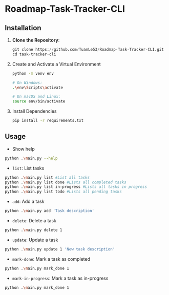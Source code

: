 # Roadmap-Task-Tracker-CLI

## Installation
1. **Clone the Repository**:
   ``` python
   git clone https://github.com/TuanLe53/Roadmap-Task-Tracker-CLI.git
   cd task-tracker-cli
2. Create and Activate a Virtual Environment
   ```sh
   python -m venv env

   # On Windows:
   .\env\Scripts\activate

   # On macOS and Linux:
   source env/bin/activate
   ```
3. Install Dependencies
   ```sh
   pip install -r requirements.txt
   ```

## Usage

- Show help
```sh
python .\main.py --help
```

- `list`: List tasks
```sh
python .\main.py list #List all tasks
python .\main.py list done #Lists all completed tasks
python .\main.py list in-progress #Lists all tasks in progress
python .\main.py list todo #Lists all pending tasks
```

- `add`: Add a task
```sh
python .\main.py add 'Task description'
```

- `delete`: Delete a task
```sh
python .\main.py delete 1
```

- `update`: Update a task
```sh
python .\main.py update 1 'New task description'
```

- `mark-done`: Mark a task as completed
```sh
python .\main.py mark_done 1
```

- `mark-in-progress`: Mark a task as in-progress
```sh
python .\main.py mark_done 1
```